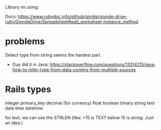 LIbrary im using:

Docs: 
https://www.rubydoc.info/github/gimite/google-drive-ruby/GoogleDrive/Spreadsheet#add_worksheet-instance_method

# problems

Detect type from string seems the hardest part.

* Guy did it in Java: https://stackoverflow.com/questions/13314215/java-how-to-infer-type-from-data-coming-from-multiple-sources

# Rails types

integer
primary_key
decimal (for currency)
float
boolean
binary
string
text
date
time
datetime

for text, we can use the STRLEN (like: >15 is TEXT below 15 is string. Just an idea.)
